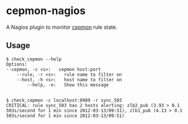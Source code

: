 # cepmon-nagios

A Nagios plugin to monitor [cepmon](https://github.com/fetep/cepmon)
rule state.

## Usage

    $ check_cepmon --help
    Options:
    --cepmon, -c <s>:   cepmon host:port
        --rule, -r <s>:   rule name to filter on
        --host, -h <s>:   host name to filter on
            --help, -e:   Show this message


    $ check_cepmon -c localhost:8989 -r sync_503
    CRITICAL: rule sync_503 has 2 hosts alerting: zlb2_pub (3.93 > 0.1
    503s/second for 1 min since 2012-03-13/09:51), zlb1_pub (4.13 > 0.1
    503s/second for 1 min since 2012-03-13/09:51)
